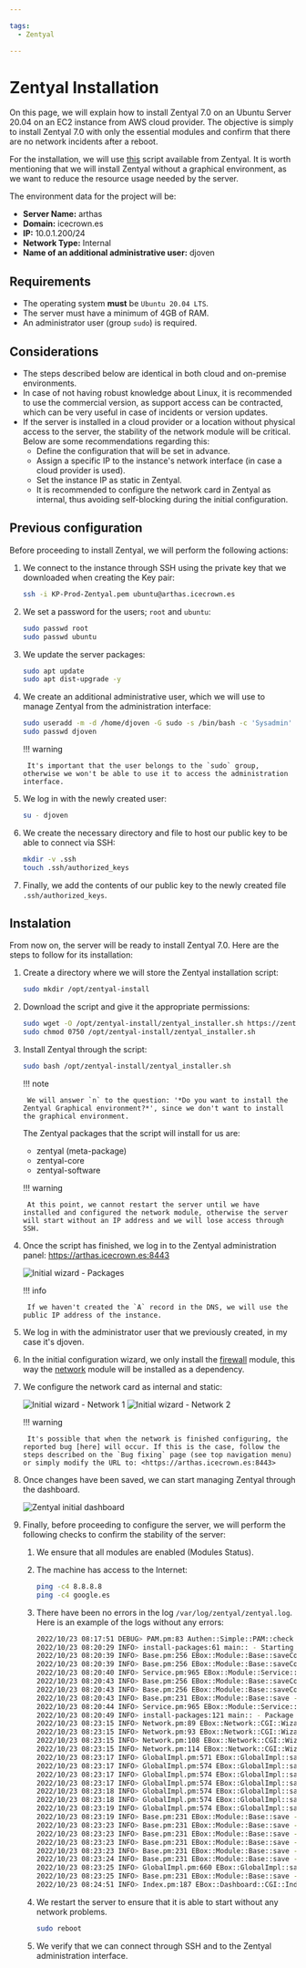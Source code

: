 ```yaml
---

tags:
  - Zentyal

---
```


# Zentyal Installation

On this page, we will explain how to install Zentyal 7.0 on an Ubuntu Server 20.04 on an EC2 instance from AWS cloud provider. The objective is simply to install Zentyal 7.0 with only the essential modules and confirm that there are no network incidents after a reboot.

For the installation, we will use [this] script available from Zentyal. It is worth mentioning that we will install Zentyal without a graphical environment, as we want to reduce the resource usage needed by the server.

[this]: https://doc.zentyal.org/en/installation.html#instalacion-sobre-ubuntu-20-04-lts-server-o-desktop

The environment data for the project will be:

* **Server Name:** arthas
* **Domain:** icecrown.es
* **IP:** 10.0.1.200/24
* **Network Type:** Internal
* **Name of an additional administrative user:** djoven

## Requirements

* The operating system **must** be `Ubuntu 20.04 LTS`.
* The server must have a minimum of 4GB of RAM.
* An administrator user (group `sudo`) is required.

## Considerations

* The steps described below are identical in both cloud and on-premise environments.
* In case of not having robust knowledge about Linux, it is recommended to use the commercial version, as support access can be contracted, which can be very useful in case of incidents or version updates.
* If the server is installed in a cloud provider or a location without physical access to the server, the stability of the network module will be critical. Below are some recommendations regarding this:
    * Define the configuration that will be set in advance.
    * Assign a specific IP to the instance's network interface (in case a cloud provider is used).
    * Set the instance IP as static in Zentyal.
    * It is recommended to configure the network card in Zentyal as internal, thus avoiding self-blocking during the initial configuration.

## Previous configuration

Before proceeding to install Zentyal, we will perform the following actions:

1. We connect to the instance through SSH using the private key that we downloaded when creating the Key pair:

    ```bash
    ssh -i KP-Prod-Zentyal.pem ubuntu@arthas.icecrown.es
    ```

2. We set a password for the users; `root` and `ubuntu`:

    ```bash
    sudo passwd root
    sudo passwd ubuntu
    ```

3. We update the server packages:

    ```bash
    sudo apt update
    sudo apt dist-upgrade -y
    ```

4. We create an additional administrative user, which we will use to manage Zentyal from the administration interface:

    ```bash
    sudo useradd -m -d /home/djoven -G sudo -s /bin/bash -c 'Sysadmin' djoven
    sudo passwd djoven
    ```

    !!! warning

        It's important that the user belongs to the `sudo` group, otherwise we won't be able to use it to access the administration interface.

5. We log in with the newly created user:

    ```bash
    su - djoven
    ```

6. We create the necessary directory and file to host our public key to be able to connect via SSH:

    ```bash
    mkdir -v .ssh
    touch .ssh/authorized_keys
    ```

7. Finally, we add the contents of our public key to the newly created file `.ssh/authorized_keys`.

## Instalation

From now on, the server will be ready to install Zentyal 7.0. Here are the steps to follow for its installation:

1. Create a directory where we will store the Zentyal installation script:

    ```bash
    sudo mkdir /opt/zentyal-install
    ```

2. Download the script and give it the appropriate permissions:

    ```bash
    sudo wget -O /opt/zentyal-install/zentyal_installer.sh https://zentyal.com/zentyal_installer.sh
    sudo chmod 0750 /opt/zentyal-install/zentyal_installer.sh
    ```

3. Install Zentyal through the script:

    ```bash
    sudo bash /opt/zentyal-install/zentyal_installer.sh
    ```

    !!! note

        We will answer `n` to the question: '*Do you want to install the Zentyal Graphical environment?*', since we don't want to install the graphical environment.

    The Zentyal packages that the script will install for us are:

    * zentyal (meta-package)
    * zentyal-core
    * zentyal-software

    !!! warning

        At this point, we cannot restart the server until we have installed and configured the network module, otherwise the server will start without an IP address and we will lose access through SSH.

4. Once the script has finished, we log in to the Zentyal administration panel: https://arthas.icecrown.es:8443

    ![Initial wizard - Packages](assets/images/zentyal/01-wizard_packages.png "Initial wizard - Packages")

    !!! info

        If we haven't created the `A` record in the DNS, we will use the public IP address of the instance.

5. We log in with the administrator user that we previously created, in my case it's djoven.

6. In the initial configuration wizard, we only install the [firewall] module, this way the [network] module will be installed as a dependency.

7. We configure the network card as internal and static:

    ![Initial wizard - Network 1](assets/images/zentyal/02-wizard_network-1.png "Initial wizard - Network 1")
    ![Initial wizard - Network 2](assets/images/zentyal/03-wizard_network-2.png "Initial wizard - Network 2")

    !!! warning

        It's possible that when the network is finished configuring, the reported bug [here] will occur. If this is the case, follow the steps described on the `Bug fixing` page (see top navigation menu) or simply modify the URL to: <https://arthas.icecrown.es:8443>

8. Once changes have been saved, we can start managing Zentyal through the dashboard.

    ![Zentyal initial dashboard](assets/images/zentyal/04-dashboard_initial.png "Zentyal initial dashboard")

9. Finally, before proceeding to configure the server, we will perform the following checks to confirm the stability of the server:

    1. We ensure that all modules are enabled (Modules Status).
    2. The machine has access to the Internet:

        ```bash
        ping -c4 8.8.8.8
        ping -c4 google.es
        ```

    3. There have been no errors in the log `/var/log/zentyal/zentyal.log`. Here is an example of the logs without any errors:

        ```bash
        2022/10/23 08:17:51 DEBUG> PAM.pm:83 Authen::Simple::PAM::check - Successfully authenticated user 'djoven' using service 'zentyal'.
        2022/10/23 08:20:29 INFO> install-packages:61 main:: - Starting package installation process
        2022/10/23 08:20:39 INFO> Base.pm:256 EBox::Module::Base::saveConfig - Saving config for module: network
        2022/10/23 08:20:39 INFO> Base.pm:256 EBox::Module::Base::saveConfig - Saving config for module: network
        2022/10/23 08:20:40 INFO> Service.pm:965 EBox::Module::Service::restartService - Restarting service for module: network
        2022/10/23 08:20:43 INFO> Base.pm:256 EBox::Module::Base::saveConfig - Saving config for module: network
        2022/10/23 08:20:43 INFO> Base.pm:256 EBox::Module::Base::saveConfig - Saving config for module: firewall
        2022/10/23 08:20:43 INFO> Base.pm:231 EBox::Module::Base::save - Restarting service for module: firewall
        2022/10/23 08:20:44 INFO> Service.pm:965 EBox::Module::Service::restartService - Restarting service for module: firewall
        2022/10/23 08:20:49 INFO> install-packages:121 main:: - Package installation process finished
        2022/10/23 08:23:15 INFO> Network.pm:89 EBox::Network::CGI::Wizard::Network::_processWizard - Configuring ens5 as 10.0.1.200/255.255.255.0
        2022/10/23 08:23:15 INFO> Network.pm:93 EBox::Network::CGI::Wizard::Network::_processWizard - Adding gateway 10.0.1.1 for iface ens5
        2022/10/23 08:23:15 INFO> Network.pm:108 EBox::Network::CGI::Wizard::Network::_processWizard - Adding nameserver 1.1.1.1
        2022/10/23 08:23:15 INFO> Network.pm:114 EBox::Network::CGI::Wizard::Network::_processWizard - Adding nameserver 9.9.9.9
        2022/10/23 08:23:17 INFO> GlobalImpl.pm:571 EBox::GlobalImpl::saveAllModules - First installation, enabling modules: network firewall webadmin logs audit firewall
        2022/10/23 08:23:17 INFO> GlobalImpl.pm:574 EBox::GlobalImpl::saveAllModules - Enabling module network
        2022/10/23 08:23:17 INFO> GlobalImpl.pm:574 EBox::GlobalImpl::saveAllModules - Enabling module firewall
        2022/10/23 08:23:17 INFO> GlobalImpl.pm:574 EBox::GlobalImpl::saveAllModules - Enabling module webadmin
        2022/10/23 08:23:18 INFO> GlobalImpl.pm:574 EBox::GlobalImpl::saveAllModules - Enabling module logs
        2022/10/23 08:23:18 INFO> GlobalImpl.pm:574 EBox::GlobalImpl::saveAllModules - Enabling module audit
        2022/10/23 08:23:19 INFO> GlobalImpl.pm:574 EBox::GlobalImpl::saveAllModules - Enabling module firewall
        2022/10/23 08:23:19 INFO> Base.pm:231 EBox::Module::Base::save - Restarting service for module: network
        2022/10/23 08:23:23 INFO> Base.pm:231 EBox::Module::Base::save - Restarting service for module: firewall
        2022/10/23 08:23:23 INFO> Base.pm:231 EBox::Module::Base::save - Restarting service for module: logs
        2022/10/23 08:23:23 INFO> Base.pm:231 EBox::Module::Base::save - Restarting service for module: audit
        2022/10/23 08:23:23 INFO> Base.pm:231 EBox::Module::Base::save - Restarting service for module: firewall
        2022/10/23 08:23:24 INFO> Base.pm:231 EBox::Module::Base::save - Restarting service for module: sysinfo
        2022/10/23 08:23:25 INFO> GlobalImpl.pm:660 EBox::GlobalImpl::saveAllModules - Saving configuration: webadmin
        2022/10/23 08:23:25 INFO> Base.pm:231 EBox::Module::Base::save - Restarting service for module: webadmin
        2022/10/23 08:24:51 INFO> Index.pm:187 EBox::Dashboard::CGI::Index::masonParameters - dashboard1
        ```

    4. We restart the server to ensure that it is able to start without any network problems.

        ```bash
        sudo reboot
        ```

    5. We verify that we can connect through SSH and to the Zentyal administration interface.

[firewall]: https://doc.zentyal.org/en/firewall.html
[network]: https://doc.zentyal.org/en/firststeps.html#configuracion-basica-de-red-en-zentyal
[here]: https://github.com/zentyal/zentyal/issues/2100
